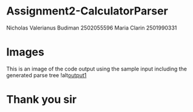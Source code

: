 # Assignment2-CalculatorParser
Nicholas Valerianus Budiman 2502055596 
Maria Clarin 2501990331
# Images
This is an image of the code output using the sample input including the generated parse tree 
!alt[output1](https://github.com/mariaclarin/Assignment2-CalculatorParser/blob/165528abcaa864f5c3d3f4274b415c2a18237a79/images/output1.png)

# Thank you sir
